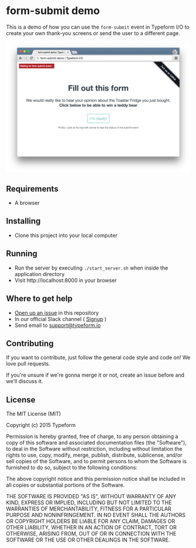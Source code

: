 # form-submit demo

This is a demo of how you can use the `form-submit` event in Typeform I/O to create
your own thank-you screens or send the user to a different page. 

![preview](preview.png)

## Requirements

* A browser

## Installing

* Clone this project into your local computer

## Running

* Run the server by executing `./start_server.sh` when inside the application directory
* Visit http://localhost:8000 in your browser

## Where to get help

* [Open up an issue](https://github.com/TypeformIO/form-submit-demo/issues/new) in this repository
* In our official Slack channel ( [Signup](https://io1.typeform.com/to/sHP9NQ) )
* Send email to [support@typeform.io](mailto:support@typeform.io)

## Contributing

If you want to contribute, just follow the general code style and code on! We
love pull requests.

If you're unsure if we're gonna merge it or not, create an issue before and we'll
discuss it.

## License
The MIT License (MIT)

Copyright (c) 2015 Typeform

Permission is hereby granted, free of charge, to any person obtaining a copy
of this software and associated documentation files (the "Software"), to deal
in the Software without restriction, including without limitation the rights
to use, copy, modify, merge, publish, distribute, sublicense, and/or sell
copies of the Software, and to permit persons to whom the Software is
furnished to do so, subject to the following conditions:

The above copyright notice and this permission notice shall be included in
all copies or substantial portions of the Software.

THE SOFTWARE IS PROVIDED "AS IS", WITHOUT WARRANTY OF ANY KIND, EXPRESS OR
IMPLIED, INCLUDING BUT NOT LIMITED TO THE WARRANTIES OF MERCHANTABILITY,
FITNESS FOR A PARTICULAR PURPOSE AND NONINFRINGEMENT. IN NO EVENT SHALL THE
AUTHORS OR COPYRIGHT HOLDERS BE LIABLE FOR ANY CLAIM, DAMAGES OR OTHER
LIABILITY, WHETHER IN AN ACTION OF CONTRACT, TORT OR OTHERWISE, ARISING FROM,
OUT OF OR IN CONNECTION WITH THE SOFTWARE OR THE USE OR OTHER DEALINGS IN
THE SOFTWARE.
    
